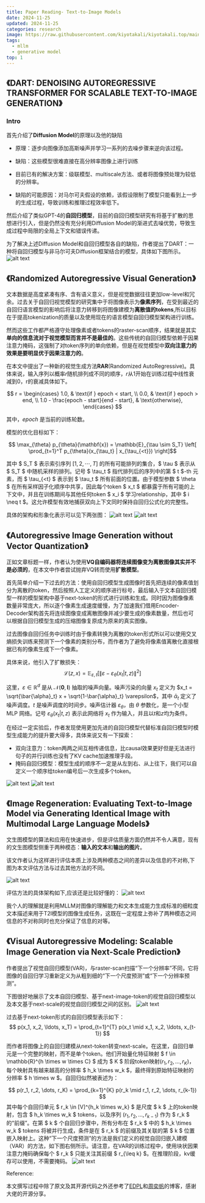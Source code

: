 ```yaml
---
title: Paper Reading- Text-to-Image Models
date: 2024-11-25
updated: 2024-11-25
categories: research
image: https://raw.githubusercontent.com/kiyotakali/kiyotakali.top/main/pic_back/ba12.webp
tags:
  - mllm
  - generative model
top: 1
---
```


## 《DART: DENOISING AUTOREGRESSIVE TRANSFORMER  FOR SCALABLE TEXT-TO-IMAGE GENERATION》

### Intro
首先介绍了**Diffusion Model**的原理以及他的缺陷
- 原理：逐步向图像添加高斯噪声并学习一系列的去噪步骤来逆向该过程。

- 缺陷：这些模型很难直接在高分辨率图像上进行训练

- 目前已有的解决方案：级联模型、multiscale方法、或者将图像预处理为较低的分辨率。

- 缺陷的可能原因：对马尔可夫假设的依赖，该假设限制了模型只能看到上一步的生成过程，导致训练和推理过程效率低下。

然后介绍了类似GPT-4的**自回归模型**，目前的自回归模型研究有将基于扩散的思想进行引入，但是仍然没有充分利用Diffusion Model的渐进式去噪优势，导致生成过程中局限的全局上下文和错误传递。

为了解决上述Diffusion Model和自回归模型各自的缺陷，作者提出了DART：一种将自回归模型与非马尔可夫Diffusion框架结合的模型，具体如下图所示。
![alt text](./image-25.png)

## 《Randomized Autoregressive Visual Generation》

文本数据是高度紧凑有序、含有语义意义，但是视觉数据往往更加low-level和冗余。过去关于自回归视觉模型的研究集中于将图像表示为**像素序列**，在受到最近的自回归语言模型的影响后将注意力转移到将图像建模为**离散值的tokens**,所以目标在于提高tokenization的质量以及使用现在的语言模型自回归模型架构进行训练。

然而这些工作都严格遵守处理像素或者tokens的raster-scan顺序，结果就是其实**单向的信息流对于视觉模型而言并不是最佳的**。这些传统的自回归模型依赖于因果注意力掩码，这强制了对token序列的单向依赖，但是在视觉模型中**双向注意力的效果是要明显优于因果注意力的**。

在本文中提出了一种新的视觉生成方法**RAR**(Randomized AutoRegressive)。具体来说，输入序列以概率$r$随机排列成不同的顺序，$r$从1开始在训练过程中线性衰减到0，r的衰减具体如下。

$$
r = 
\begin{cases}
    1.0, & \text{if } epoch < start, \\
    0.0, & \text{if } epoch > end, \\
    1.0 - \frac{epoch - start}{end - start}, & \text{otherwise},
\end{cases}
$$

其中，$epoch$ 是当前的训练轮数。

模型的优化目标如下：

$$
 \max_{\theta} p_{\theta}(\mathbf{x}) = \mathbb{E}_{\tau \sim S_T} \left[ \prod_{t=1}^T p_{\theta}(x_{\tau_t} | x_{\tau_{<t}}) \right]$$

其中 $ S_T $ 表示索引序列 $[1, 2, \cdots, T]$ 的所有可能排列的集合，$ \tau $ 表示从 $ S_T $ 中随机采样的排列。记号 $ \tau_t $ 指代排列后的序列中的第 $ t $-th 元素，而 $ \tau_{<t} $ 表示到 $ \tau_t $ 所有前面的位置。由于模型参数 $ \theta $ 在所有采样因子化顺序中共享，因此每个token $ x_t $ 都暴露于所有可能的上下文中，并且在训练期间与其他任何token $ x_i $ 学习relationship，其中 $ i \neq t $。这允许模型有效地捕获双向上下文同时保持自回归公式化的完整性。

具体的架构和形象化表示可以见下两张图：
![alt text](./image-26.png)
![alt text](./image-27.png)

## 《Autoregressive Image Generation without Vector Quantization》

正如文章标题一样，作者认为使用**VQ自编码器将连续图像变为离散图像其实并不是必须的**，在本文中作者尝试抛弃VQ转而使用**扩散模型**。

首先简单介绍一下过去的方法：使用自回归模型生成图像时首先把连续的像素值划分为离散的token，然后按照人工定义的顺序进行标号，最后输入于文本自回归模型一样的模型架构中基于next-token的形式进行训练和生成。同时因为图像像素数量非常庞大，所以逐个像素生成速度缓慢，为了加速我们借用Encoder-Decoder架构首先将连续图像变成离散图像并减少要生成的像素数量，然后也可以根据自回归模型生成的压缩图像复原成为原来的真实图像。

过去图像自回归任务中训练时由于像素转换为离散的token形式所以可以使用交叉熵损失训练来预测下一个像素的类别分布，而作者为了避免将像素值离散化直接根据已有的像素生成下一个像素。

具体来说，他引入了扩散损失：
$$
\mathcal{L}(z, x) = \mathbb{E}_{\varepsilon, t} \left[ \| \varepsilon - \varepsilon_\theta(x_t | t, z) \|^2 \right]
$$

这里，$\varepsilon \in \mathbb{R}^d$ 是从 $\mathcal{N}(\mathbf{0}, \mathbf{I})$ 抽取的噪声向量。噪声污染的向量 $x_t$ 定义为 $x_t = \sqrt{\bar{\alpha}_t} x + \sqrt{1-\bar{\alpha}_t} \varepsilon$，其中 $\bar{\alpha}_t$ 定义了噪声调度。$t$ 是噪声调度的时间步。噪声估计器 $\varepsilon_\theta$，由 $\theta$ 参数化，是一个小型 MLP 网络。记号 $\varepsilon_\theta(x_t | t, z)$ 表示此网络将 $x_t$ 作为输入，并且以$t$和$z$均为条件。

在经过一定实验后，作者发现使用更加先进的自回归模型代替标准自回归模型时模型生成能力的提升要大得多，具体来说又有一下探索：
- 双向注意力：token两两之间互相传递信息，比causal效果更好但是无法进行句子的并行训练也没有了KV cache加速推理手段。
- 掩码自回归模型：模型生成的顺序不一定是从左到右、从上往下，我们可以自定义一个顺序给token编号后一次生成多个token。

![alt text](./image-28.png)
![alt text](./image-29.png)

## 《Image Regeneration: Evaluating Text-to-Image Model via Generating Identical Image with Multimodal Large Language Models》

文生图模型的算法和应用在快速进步，但是评估质量方面仍然并不令人满意，现有的文生图模型侧重于两种模态：**输入的文本**和**输出的图片**。

该文作者认为这样进行评估本质上涉及两种模态之间的差异以及信息的不对称,下图为本文评估方法与过去其他方法的不同。

![alt text](./image-30.png)

评估方法的具体架构如下,应该还是比较好懂的：
![alt text](./image-31.png)

我个人的理解就是利用MLLM对图像的理解能力和文本生成能力生成标准的细粒度文本描述来用于T2I模型的图像生成任务，这既在一定程度上弥补了两种模态之间信息的不对称同时也充分保证了信息的对等。

## 《Visual Autoregressive Modeling: Scalable Image Generation via Next-Scale Prediction》

作者提出了视觉自回归模型(VAR)，与raster-scan扫描“下一个分辨率”不同，它将图像的自回归学习重新定义为从粗到细的“下一个尺度预测”或“下一个分辨率预测”。

下图很好地展示了文本自回归模型、基于next-image-token的视觉自回归模型以及本文基于next-scale的视觉自回归模型之间的区别。
![alt text](./image-32.png)

过去基于next-token形式的自回归模型表示如下：
$$
p(x_1, x_2, \ldots, x_T) = \prod_{t=1}^{T} p(x_t \mid x_1, x_2, \ldots, x_{t-1})
$$

而作者将图像上的自回归建模从next-token转变next-scale。在这里，自回归单元是一个完整的映射，而不是单个token。他们开始量化特征映射 $ f \in \mathbb{R}^{h \times w \times C} $ 成为 $ K $ 阶段token映射$(r_1, r_2, \dots, r_K)$，每个映射具有越来越高的分辨率 $ h_k \times w_k $，最终得到原始特征映射的分辨率 $ h \times w $。自回归似然被表述为：

$$ p(r_1, r_2, \dots, r_K) = \prod_{k=1}^{K} p(r_k \mid r_1, r_2, \dots, r_{k-1}) $$
其中每个自回归单元 $ r_k \in [V]^{h_k \times w_k} $ 是尺度 $ k $ 上的token映射，包含 $ h_k \times w_k $ tokens，以及序列 $(r_1, r_2, \dots, r_{k-1})$ 作为 $ r_k $ 的“前缀”。在第 $ k $ 个自回归步骤中，所有分布在 $ r_k $ 中的 $ h_k \times w_k $ tokens 将被并行生成，条件是在 $ r_k $ 的前缀及其关联的第 $ k $ 位置嵌入映射上。这种“下一个尺度预测”的方法是我们定义的视觉自回归嵌入建模（VAR）的方法，如下图右侧所示。请注意，在VAR的训练过程中，使用块状因果注意力掩码确保每个 $ r_k $ 只能关注其前缀 $ r_{\leq k} $。在推理阶段，kv缓存可以使用，不需要掩码。
![alt text](./image-33.png)



Reference:

本文撰写过程中除了原文及其开源代码之外还参考了[EDPL](https://zhuanlan.zhihu.com/p/692425580)和[周奕帆](https://zhuanlan.zhihu.com/p/710748815)的博客，感谢大佬的开源分享。